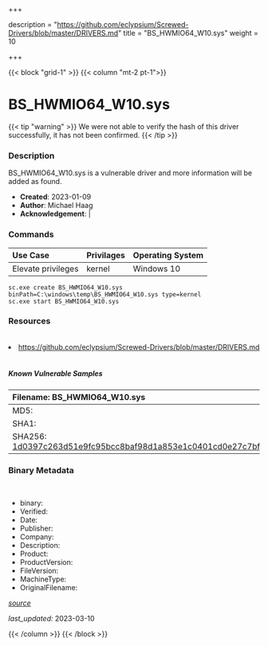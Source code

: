 +++

description = "https://github.com/eclypsium/Screwed-Drivers/blob/master/DRIVERS.md"
title = "BS_HWMIO64_W10.sys"
weight = 10

+++


{{< block "grid-1" >}}
{{< column "mt-2 pt-1">}}




# BS_HWMIO64_W10.sys 


{{< tip "warning" >}}
We were not able to verify the hash of this driver successfully, it has not been confirmed.
{{< /tip >}}




### Description


BS_HWMIO64_W10.sys is a vulnerable driver and more information will be added as found.


- **Created**: 2023-01-09
- **Author**: Michael Haag
- **Acknowledgement**:  | [](https://twitter.com/)

### Commands

| Use Case | Privilages | Operating System | 
|:---- | ---- | ---- |
| Elevate privileges | kernel | Windows 10 |

```
sc.exe create BS_HWMIO64_W10.sys binPath=C:\windows\temp\BS_HWMIO64_W10.sys type=kernel
sc.exe start BS_HWMIO64_W10.sys
```

### Resources
<br>


<li><a href=" https://github.com/eclypsium/Screwed-Drivers/blob/master/DRIVERS.md"> https://github.com/eclypsium/Screwed-Drivers/blob/master/DRIVERS.md</a></li>


<br>


##### Known Vulnerable Samples

| Filename: BS_HWMIO64_W10.sys |
|:---- |
|MD5: <a href="https://www.virustotal.com/gui/file/{&#39;Filename&#39;: &#39;BS_HWMIO64_W10.sys&#39;, &#39;MD5&#39;: &#39;&#39;, &#39;SHA1&#39;: &#39;&#39;, &#39;SHA256&#39;: &#39;1d0397c263d51e9fc95bcc8baf98d1a853e1c0401cd0e27c7bf5da3fba1c93a8&#39;}"></a>|
|SHA1: <a href="https://www.virustotal.com/gui/file/{&#39;Filename&#39;: &#39;BS_HWMIO64_W10.sys&#39;, &#39;MD5&#39;: &#39;&#39;, &#39;SHA1&#39;: &#39;&#39;, &#39;SHA256&#39;: &#39;1d0397c263d51e9fc95bcc8baf98d1a853e1c0401cd0e27c7bf5da3fba1c93a8&#39;}"></a>|
|SHA256: <a href="https://www.virustotal.com/gui/file/{&#39;Filename&#39;: &#39;BS_HWMIO64_W10.sys&#39;, &#39;MD5&#39;: &#39;&#39;, &#39;SHA1&#39;: &#39;&#39;, &#39;SHA256&#39;: &#39;1d0397c263d51e9fc95bcc8baf98d1a853e1c0401cd0e27c7bf5da3fba1c93a8&#39;}">1d0397c263d51e9fc95bcc8baf98d1a853e1c0401cd0e27c7bf5da3fba1c93a8</a>|




### Binary Metadata
<br>

- binary: 
- Verified: 
- Date: 
- Publisher: 
- Company: 
- Description: 
- Product: 
- ProductVersion: 
- FileVersion: 
- MachineType: 
- OriginalFilename: 

[*source*](https://github.com/magicsword-io/LOLDrivers/tree/main/yaml/bs_hwmio64_w10.sys.yml)

*last_updated:* 2023-03-10


{{< /column >}}
{{< /block >}}
